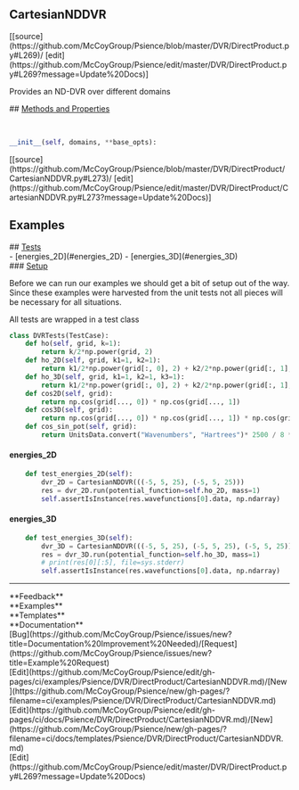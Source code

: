 ## <a id="Psience.DVR.DirectProduct.CartesianNDDVR">CartesianNDDVR</a> 

<div class="docs-source-link" markdown="1">
[[source](https://github.com/McCoyGroup/Psience/blob/master/DVR/DirectProduct.py#L269)/
[edit](https://github.com/McCoyGroup/Psience/edit/master/DVR/DirectProduct.py#L269?message=Update%20Docs)]
</div>

Provides an ND-DVR over different domains







<div class="collapsible-section">
 <div class="collapsible-section collapsible-section-header" markdown="1">
## <a class="collapse-link" data-toggle="collapse" href="#methods" markdown="1"> Methods and Properties</a> <a class="float-right" data-toggle="collapse" href="#methods"><i class="fa fa-chevron-down"></i></a>
 </div>
 <div class="collapsible-section collapsible-section-body collapse show" id="methods" markdown="1">
 
<a id="Psience.DVR.DirectProduct.CartesianNDDVR.__init__" class="docs-object-method">&nbsp;</a> 
```python
__init__(self, domains, **base_opts): 
```
<div class="docs-source-link" markdown="1">
[[source](https://github.com/McCoyGroup/Psience/blob/master/DVR/DirectProduct/CartesianNDDVR.py#L273)/
[edit](https://github.com/McCoyGroup/Psience/edit/master/DVR/DirectProduct/CartesianNDDVR.py#L273?message=Update%20Docs)]
</div>
 </div>
</div>




## Examples













<div class="collapsible-section">
 <div class="collapsible-section collapsible-section-header" markdown="1">
## <a class="collapse-link" data-toggle="collapse" href="#Tests-2ea51a" markdown="1"> Tests</a> <a class="float-right" data-toggle="collapse" href="#Tests-2ea51a"><i class="fa fa-chevron-down"></i></a>
 </div>
 <div class="collapsible-section collapsible-section-body collapse show" id="Tests-2ea51a" markdown="1">
 - [energies_2D](#energies_2D)
- [energies_3D](#energies_3D)

<div class="collapsible-section">
 <div class="collapsible-section collapsible-section-header" markdown="1">
### <a class="collapse-link" data-toggle="collapse" href="#Setup-4015f6" markdown="1"> Setup</a> <a class="float-right" data-toggle="collapse" href="#Setup-4015f6"><i class="fa fa-chevron-down"></i></a>
 </div>
 <div class="collapsible-section collapsible-section-body collapse show" id="Setup-4015f6" markdown="1">
 
Before we can run our examples we should get a bit of setup out of the way.
Since these examples were harvested from the unit tests not all pieces
will be necessary for all situations.

All tests are wrapped in a test class
```python
class DVRTests(TestCase):
    def ho(self, grid, k=1):
        return k/2*np.power(grid, 2)
    def ho_2D(self, grid, k1=1, k2=1):
        return k1/2*np.power(grid[:, 0], 2) + k2/2*np.power(grid[:, 1], 2)
    def ho_3D(self, grid, k1=1, k2=1, k3=1):
        return k1/2*np.power(grid[:, 0], 2) + k2/2*np.power(grid[:, 1], 2) + k3/2*np.power(grid[:, 2], 2)
    def cos2D(self, grid):
        return np.cos(grid[..., 0]) * np.cos(grid[..., 1])
    def cos3D(self, grid):
        return np.cos(grid[..., 0]) * np.cos(grid[..., 1]) * np.cos(grid[..., 2])
    def cos_sin_pot(self, grid):
        return UnitsData.convert("Wavenumbers", "Hartrees")* 2500 / 8 * ((2 + np.cos(grid[..., :, 0])) * (2 + np.sin(grid[..., :, 1])) - 1)
```

 </div>
</div>

#### <a name="energies_2D">energies_2D</a>
```python
    def test_energies_2D(self):
        dvr_2D = CartesianNDDVR(((-5, 5, 25), (-5, 5, 25)))
        res = dvr_2D.run(potential_function=self.ho_2D, mass=1)
        self.assertIsInstance(res.wavefunctions[0].data, np.ndarray)
```

#### <a name="energies_3D">energies_3D</a>
```python
    def test_energies_3D(self):
        dvr_3D = CartesianNDDVR(((-5, 5, 25), (-5, 5, 25), (-5, 5, 25)))
        res = dvr_3D.run(potential_function=self.ho_3D, mass=1)
        # print(res[0][:5], file=sys.stderr)
        self.assertIsInstance(res.wavefunctions[0].data, np.ndarray)
```

 </div>
</div>






---


<div markdown="1" class="text-secondary">
<div class="container">
  <div class="row">
   <div class="col" markdown="1">
**Feedback**   
</div>
   <div class="col" markdown="1">
**Examples**   
</div>
   <div class="col" markdown="1">
**Templates**   
</div>
   <div class="col" markdown="1">
**Documentation**   
</div>
   <div class="col" markdown="1">
   
</div>
   <div class="col" markdown="1">
   
</div>
   <div class="col" markdown="1">
   
</div>
</div>
  <div class="row">
   <div class="col" markdown="1">
[Bug](https://github.com/McCoyGroup/Psience/issues/new?title=Documentation%20Improvement%20Needed)/[Request](https://github.com/McCoyGroup/Psience/issues/new?title=Example%20Request)   
</div>
   <div class="col" markdown="1">
[Edit](https://github.com/McCoyGroup/Psience/edit/gh-pages/ci/examples/Psience/DVR/DirectProduct/CartesianNDDVR.md)/[New](https://github.com/McCoyGroup/Psience/new/gh-pages/?filename=ci/examples/Psience/DVR/DirectProduct/CartesianNDDVR.md)   
</div>
   <div class="col" markdown="1">
[Edit](https://github.com/McCoyGroup/Psience/edit/gh-pages/ci/docs/Psience/DVR/DirectProduct/CartesianNDDVR.md)/[New](https://github.com/McCoyGroup/Psience/new/gh-pages/?filename=ci/docs/templates/Psience/DVR/DirectProduct/CartesianNDDVR.md)   
</div>
   <div class="col" markdown="1">
[Edit](https://github.com/McCoyGroup/Psience/edit/master/DVR/DirectProduct.py#L269?message=Update%20Docs)   
</div>
   <div class="col" markdown="1">
   
</div>
   <div class="col" markdown="1">
   
</div>
   <div class="col" markdown="1">
   
</div>
</div>
</div>
</div>